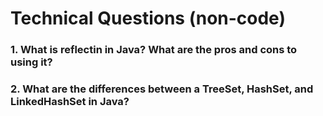 # Technical Questions (non-code)

### 1. What is reflectin in Java? What are the pros and cons to using it?

### 2. What are the differences between a TreeSet, HashSet, and LinkedHashSet in Java?

